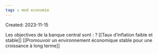 ```yaml
---
tags : mod economie
---
```

Created: 2023-11-15

Les objectives de la banque central sont :
?
[[Taux d’inflation faible et stable]]
[[Promouvoir un environnement économique stable pour une croissance à long terme]]
